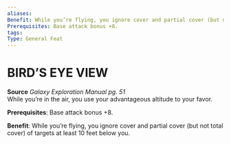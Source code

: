 ```yaml
---
aliases: 
Benefit: While you’re flying, you ignore cover and partial cover (but not total cover) of targets at least 10 feet below you.
Prerequisites: Base attack bonus +8.
tags: 
Type: General Feat
---
```

# BIRD’S EYE VIEW
**Source** _Galaxy Exploration Manual pg. 51_  
While you’re in the air, you use your advantageous altitude to your favor.

**Prerequisites**: Base attack bonus +8.

**Benefit**: While you’re flying, you ignore cover and partial cover (but not total cover) of targets at least 10 feet below you.

